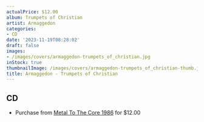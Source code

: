 ```yaml
---
actualPrice: $12.00
album: Trumpets of Christian
artist: Armaggedon
categories:
- CD
date: '2023-11-19T08:28:02'
draft: false
images:
- /images/covers/armaggedon-trumpets_of_christian.jpg
inStock: true
thumbnailImage: /images/covers/armaggedon-trumpets_of_christian-thumb.jpg
title: Armaggedon - Trumpets of Christian
---
```


## CD
* Purchase from [Metal To The Core 1986](https://metaltothecore1986.com/shop/armaggedon-trumpets-of-christian-cd/) for $12.00
